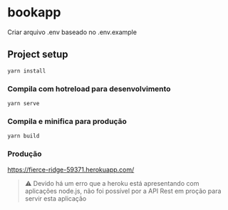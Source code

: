 # bookapp

Criar arquivo .env baseado no .env.example

## Project setup
```
yarn install
```

### Compila com hotreload para desenvolvimento
```
yarn serve
```

### Compila e minifica para produção
```
yarn build
```

### Produção

https://fierce-ridge-59371.herokuapp.com/

> ⚠️ Devido há um erro que a heroku está apresentando com aplicações node.js, não foi possível por a API Rest em proção para servir esta aplicação
